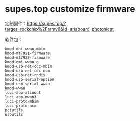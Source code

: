 # supes.top customize firmware

定制固件：<https://supes.top/?target=rockchip%2Farmv8&id=ariaboard_photonicat>

软件包：

```plain
kmod-mhi-wwan-mbim
kmod-mt7921-firmware
kmod-mt7922-firmware
kmod-qmi_wwan_q
kmod-usb-net-cdc-mbim
kmod-usb-net-cdc-ncm
kmod-usb-net-rndis
kmod-usb-serial-option
kmod-usb-serial-wwan
kmod-wwan
luci-app-atinout
luci-app-mwan3
luci-proto-mbim
luci-proto-ncm
pciutils
usbutils
```
